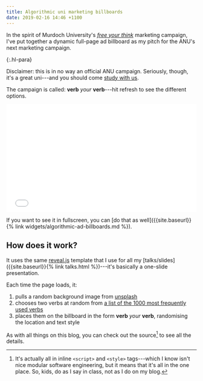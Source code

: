 ```yaml
---
title: Algorithmic uni marketing billboards
date: 2019-02-16 14:46 +1100
---
```


In the spirit of Murdoch University's [*free your
think*](http://www.campaignbrief.com/wa/2017/07/murdoch-university-launches-fr.html)
marketing campaign, I've put together a dynamic full-page ad billboard as my
pitch for the ANU's next marketing campaign.

{:.hl-para}

Disclaimer: this is in no way an official ANU campaign. Seriously, though, it's
a great uni---and you should come [study with us](http://www.anu.edu.au/study).

The campaign is called: **verb** *your* **verb**---hit refresh to see the
different options.

<div style="position:relative;padding-top:56.25%;">
  <iframe src="{{site.baseurl}}{% link widgets/algorithmic-ad-billboards.md %}" frameborder="0" allowfullscreen
    style="position:absolute;top:0;left:0;width:100%;height:100%;"></iframe>
</div>

If you want to see it in fullscreen, you can [do that as
well]({{site.baseurl}}{% link widgets/algorithmic-ad-billboards.md %}).

## How does it work?

It uses the same [reveal.js](https://github.com/hakimel/reveal.js/) template
that I use for all my [talks/slides]({{site.baseurl}}{% link talks.html
%})---it's basically a one-slide presentation.

Each time the page loads, it:

1. pulls a random background image from [unsplash](https://unsplash.com)
2. chooses two verbs at random from [a list of the 1000 most frequently used
   verbs](https://www.talkenglish.com/vocabulary/top-1000-verbs.aspx)
3. places them on the billboard in the form **verb** *your* **verb**,
   randomising the location and text style
   
As with all things on this blog, you can check out the source[^all-in-one] to see
all the details.

[^all-in-one]:
    It's actually all in inline `<script>` and `<style>` tags---which I know
    isn't nice modular software engineering, but it means that it's all in the
    one place. So, kids, do as I say in class, not as I do on my blog.
